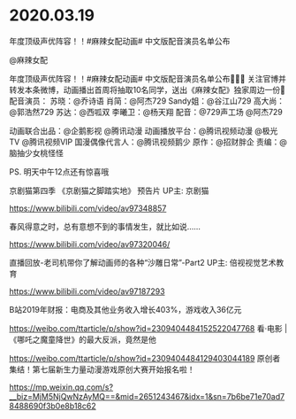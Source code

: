 # 2020.03.19

 年度顶级声优阵容！！#麻辣女配动画# 中文版配音演员名单公布

@麻辣女配                            

年度顶级声优阵容！！#麻辣女配动画# 中文版配音演员名单公布🎉🎉🎉
关注官博并转发本条微博，动画播出首周将抽取10名同学，送出《麻辣女配》独家周边一份🎁
配音演员：
苏晓：@乔诗语
肖简：@阿杰729
Sandy姐：@谷江山729
高大尚：@郭浩然729
苏达：@西呱双
李曦卫：@杨天翔
配音：@729声工场 @阿杰729

动画联合出品：@企鹅影视 @腾讯动漫
动画播放平台：@腾讯视频动漫 @极光TV @腾讯视频VIP
国漫偶像代言人：@腾讯视频鹅少
原作：@招财胖企
责编：@脑抽少女桃怪怪

PS. 明天中午12点还有惊喜哦


 京剧猫第四季 《京剧猫之脚踏实地》 预告片 UP主: 京剧猫

https://www.bilibili.com/video/av97348857


春风得意之时，总有意想不到的事情发生，就比如说……

https://www.bilibili.com/video/av97320046/



 直播回放-老司机带你了解动画师的各种“沙雕日常”-Part2 UP主: 倍视视觉艺术教育

https://www.bilibili.com/video/av97187293

 
B站2019年财报：电商及其他业务收入增长403%，游戏收入36亿元

https://weibo.com/ttarticle/p/show?id=2309404484152522047768
看·电影 | 《哪吒之魔童降世》的最大反派，竟然是他

https://weibo.com/ttarticle/p/show?id=2309404484129403044189
原创者集结！第七届新生力量动漫游戏原创大赛开始报名啦！

https://mp.weixin.qq.com/s?__biz=MjM5NjQwNzAyMQ==&mid=2651243467&idx=1&sn=7b6be71e70ad78488690f3b0e8b18c62  